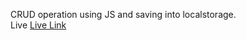 CRUD operation using JS and saving into localstorage. <br>
Live <a href="https://thisiskhandev.github.io/localstorage/" target="_blank">Live Link<a/>
